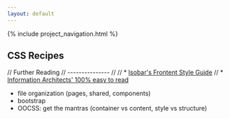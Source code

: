 ```yaml
---
layout: default
---
```


{% include project_navigation.html %}

<div class="page-header">
  <h2>CSS Recipes</h2>
</div>

// Further Reading
// ---------------
//
// * [Isobar's Frontent Style Guide](http://molecularvoices.molecular.com/standards/)
// * [Information Architects' 100% easy to read](http://www.informationarchitects.jp/en/100e2r/)

* file organization (pages, shared, components)
* bootstrap
* OOCSS: get the mantras (container vs content, style vs structure)
